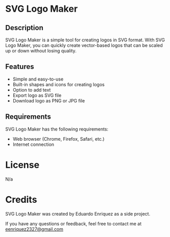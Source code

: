 # SVG Logo Maker

## Description

SVG Logo Maker is a simple tool for creating logos in SVG format. With SVG Logo Maker, you can quickly create vector-based logos that can be scaled up or down without losing quality.

## Features

- Simple and easy-to-use 
- Built-in shapes and icons for creating logos
- Option to add text
- Export logo as SVG file
- Download logo as PNG or JPG file

## Requirements
SVG Logo Maker has the following requirements:

- Web browser (Chrome, Firefox, Safari, etc.)
- Internet connection

# License
N/a

# Credits
SVG Logo Maker was created by Eduardo Enriquez as a side project.

If you have any questions or feedback, feel free to contact me at eenriquez2327@gmail.com
